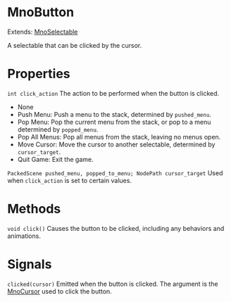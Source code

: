 # MnoButton

Extends: [MnoSelectable](mnoselectable.md)

A selectable that can be clicked by the cursor.

# Properties

`int click_action` The action to be performed when the button is clicked.

- None
- Push Menu: Push a menu to the stack, determined by `pushed_menu`.
- Pop Menu: Pop the current menu from the stack, or pop to a menu determined by `popped_menu`.
- Pop All Menus: Pop all menus from the stack, leaving no menus open.
- Move Cursor: Move the cursor to another selectable, determined by `cursor_target`.
- Quit Game: Exit the game.

`PackedScene pushed_menu, popped_to_menu; NodePath cursor_target` Used when `click_action` is set to certain values.

# Methods

`void click()` Causes the button to be clicked, including any behaviors and animations.

# Signals

`clicked(cursor)` Emitted when the button is clicked. The argument is the [MnoCursor](mnocursor.md) used to click the button.